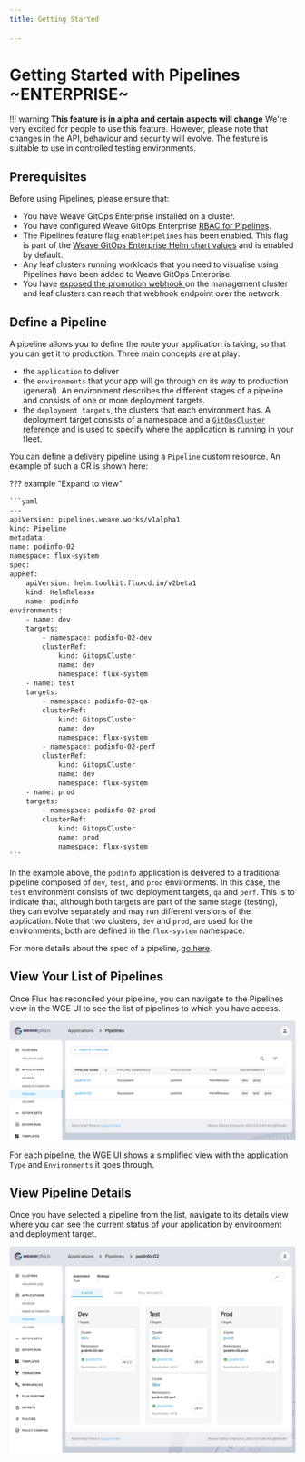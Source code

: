 ```yaml
---
title: Getting Started

---
```



# Getting Started with Pipelines ~ENTERPRISE~

!!! warning
    **This feature is in alpha and certain aspects will change**
    We're very excited for people to use this feature.
    However, please note that changes in the API, behaviour and security will evolve.
    The feature is suitable to use in controlled testing environments.

## Prerequisites

Before using Pipelines, please ensure that:
- You have Weave GitOps Enterprise installed on a cluster.
- You have configured Weave GitOps Enterprise [RBAC for Pipelines](../authorization).
- The Pipelines feature flag `enablePipelines` has been enabled. This flag is part of the [Weave GitOps Enterprise Helm chart values](https://docs.gitops.weave.works/docs/references/helm-reference/) and is enabled by default.
- Any leaf clusters running workloads that you need to visualise using Pipelines have been added to Weave GitOps Enterprise.
- You have [exposed the promotion webhook ](../promoting-applications/#expose-the-promotion-webhook) on the management cluster and leaf clusters can reach that webhook endpoint over the network.

## Define a Pipeline

A pipeline allows you to define the route your application is taking, so that you can get it to production. Three main concepts are at play:
- the `application` to deliver
- the `environments` that your app will go through on its way to production (general). An environment describes the different stages of a pipeline and consists of one or more deployment targets.
- the `deployment targets`, the clusters that each environment has. A deployment target consists of a namespace and a [`GitOpsCluster` reference](../cluster-management/managing-clusters-without-capi.md) and is used to specify where the application is running in your fleet. 

You can define a delivery pipeline using a `Pipeline` custom resource. An example of such a CR is shown here:

??? example "Expand to view"

    ```yaml
    ---
    apiVersion: pipelines.weave.works/v1alpha1
    kind: Pipeline
    metadata:
    name: podinfo-02
    namespace: flux-system
    spec:
    appRef:
        apiVersion: helm.toolkit.fluxcd.io/v2beta1
        kind: HelmRelease
        name: podinfo
    environments:
        - name: dev
        targets:
            - namespace: podinfo-02-dev
            clusterRef:
                kind: GitopsCluster
                name: dev
                namespace: flux-system
        - name: test
        targets:
            - namespace: podinfo-02-qa
            clusterRef:
                kind: GitopsCluster
                name: dev
                namespace: flux-system
            - namespace: podinfo-02-perf
            clusterRef:
                kind: GitopsCluster
                name: dev
                namespace: flux-system
        - name: prod
        targets:
            - namespace: podinfo-02-prod
            clusterRef:
                kind: GitopsCluster
                name: prod
                namespace: flux-system
    ```


In the example above, the `podinfo` application is delivered to a traditional pipeline composed of `dev`, `test`, and `prod` environments. In this case, the `test` environment consists of two deployment targets, `qa` and `perf`. This is to indicate that, although both targets are part of the same stage (testing), they can evolve separately and may run different versions of the application. Note that two clusters, `dev` and `prod`, are used for the environments; both 
are defined in the `flux-system` namespace.

For more details about the spec of a pipeline, [go here](spec/v1alpha1/pipeline.md).

## View Your List of Pipelines

Once Flux has reconciled your pipeline, you can navigate to the Pipelines view in the WGE UI to see the list of pipelines to which you have access.

![view pipelines](../img/view-pipelines.png)

For each pipeline, the WGE UI shows a simplified view with the application `Type` and `Environments` it goes through.

## View Pipeline Details

Once you have selected a pipeline from the list, navigate to its details view where you can see the current status of your application by environment and deployment target.

![view pipeline details](../img/view-pipeline-details.png)

